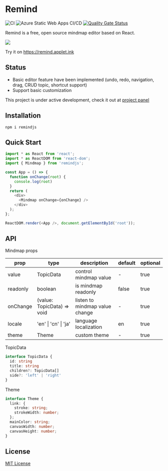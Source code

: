 # Remind

![CI](https://github.com/luvsic3/remind/workflows/CI/badge.svg) 
![Azure Static Web Apps CI/CD](https://github.com/luvsic3/remind/workflows/Azure%20Static%20Web%20Apps%20CI/CD/badge.svg)
[![Quality Gate Status](https://sonarcloud.io/api/project_badges/measure?project=unhandledrejection_mindx&metric=alert_status)](https://sonarcloud.io/dashboard?id=unhandledrejection_mindx) 

Remind is a free, open source mindmap editor based on React.

![](./illustrate.jpg)

Try it on https://remind.applet.ink

## Status

 * Basic editor feature have been implemented (undo, redo, navigation, drag, CRUD topic, shortcut support)
 * Support basic customization

This project is under active development, check it out at [project panel](https://github.com/luvsic3/remind/projects)

## Installation

```shell
npm i remindjs
```

## Quick Start

```JavaScript
import * as React from 'react';
import * as ReactDOM from 'react-dom';
import { Mindmap } from 'remindjs';

const App = () => {
  function onChange(root) {
    console.log(root)
  }
  return (
    <div>
      <Mindmap onChange={onChange} />
    </div>
  );
};

ReactDOM.render(<App />, document.getElementById('root'));
```

## API
Mindmap props

| prop     | type                         | description                    | default | optional |
| -------- | ---------------------------- | ------------------------------ | ------- | -------- |
| value    | TopicData                    | control mindmap value          | -       | true     |
| readonly | boolean                      | is mindmap readonly            | false   | true     |
| onChange | (value: TopicData) => void   | listen to mindmap value change | -       | true     |
| locale   | 'en' &#124; 'cn' &#124; 'ja' | language localization          | en      | true     |
| theme    | Theme                        | custom theme                   | -       | true     |

TopicData

```typescript
interface TopicData {
  id: string
  title: string
  children?: TopicData[]
  side?: 'left' | 'right'
}
```

Theme

```typescript
interface Theme {
  link: {
    stroke: string;
    strokeWidth: number;
  };
  mainColor: string;
  canvasWidth: number;
  canvasHeight: number;
}
```

## License

[MIT License](https://github.com/luvsic3/remind/blob/master/LICENSE)
